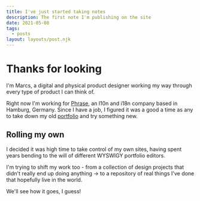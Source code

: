 ```yaml
---
title: I've just started taking notes
description: The first note I'm publishing on the site
date: 2021-05-08
tags:
  - posts
layout: layouts/post.njk
---
```


# Thanks for looking
I'm Marcs, a digital and physical product designer working my way through every type of product I can think of.

Right now I'm working for [Phrase](https://www.phrase.com), an l10n and i18n company based in Hamburg, Germany. Since I have a job, I figured it was a good a time as any to take down my old [portfolio](https://marcsw.myportfolio.com) and try something new.

## Rolling my own
I decided it was high time to take control of my own sites, having spent years bending to the will of different WYSWIGY portfolio editors.

I'm trying to shift my work too - from a collection of design projects that didn't really end up doing anything -> to a repository of real things I've done that hopefully live in the world.

We'll see how it goes, I guess!